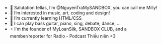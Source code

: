 - 👋 Salutation fellas, I’m @NguyenTraMySANDBOX, you can call me Milly!
- 👀 I’m interested in music, art, coding and design!
- 🌱 I’m currently learning HTML/CSS
- 💞️ I can play bass guitar, piano, sing, debate, dance, ...
- ⭐ I'm the founder of MyLoanSilk, SANDBOX CLUB, and a member/reporter for Radio - Podcast Thiếu niên <3

<!---
NguyenTraMySANDBOX/NguyenTraMySANDBOX is a ✨ special ✨ repository because its `README.md` (this file) appears on your GitHub profile.
You can click the Preview link to take a look at your changes.
--->
